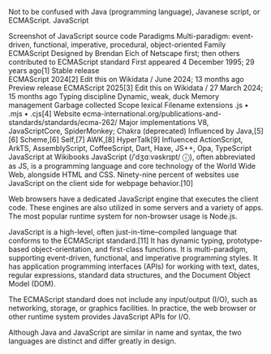 Not to be confused with Java (programming language), Javanese script, or ECMAScript.
JavaScript

Screenshot of JavaScript source code
Paradigms	Multi-paradigm: event-driven, functional, imperative, procedural, object-oriented
Family	ECMAScript
Designed by	Brendan Eich of Netscape first; then others contributed to ECMAScript standard
First appeared	4 December 1995; 29 years ago[1]
Stable release	
ECMAScript 2024[2] Edit this on Wikidata / June 2024; 13 months ago
Preview release	
ECMAScript 2025[3] Edit this on Wikidata / 27 March 2024; 15 months ago
Typing discipline	Dynamic, weak, duck
Memory management	Garbage collected
Scope	lexical
Filename extensions	.js • .mjs • .cjs[4]
Website	ecma-international.org/publications-and-standards/standards/ecma-262/
Major implementations
V8, JavaScriptCore, SpiderMonkey;
Chakra (deprecated)
Influenced by
Java,[5][6] Scheme,[6] Self,[7] AWK,[8] HyperTalk[9]
Influenced
ActionScript, ArkTS, AssemblyScript, CoffeeScript, Dart, Haxe, JS++, Opa, TypeScript
 JavaScript at Wikibooks
JavaScript (/ˈdʒɑːvəskrɪpt/ ⓘ), often abbreviated as JS, is a programming language and core technology of the World Wide Web, alongside HTML and CSS. Ninety-nine percent of websites use JavaScript on the client side for webpage behavior.[10]

Web browsers have a dedicated JavaScript engine that executes the client code. These engines are also utilized in some servers and a variety of apps. The most popular runtime system for non-browser usage is Node.js.

JavaScript is a high-level, often just-in-time–compiled language that conforms to the ECMAScript standard.[11] It has dynamic typing, prototype-based object-orientation, and first-class functions. It is multi-paradigm, supporting event-driven, functional, and imperative programming styles. It has application programming interfaces (APIs) for working with text, dates, regular expressions, standard data structures, and the Document Object Model (DOM).

The ECMAScript standard does not include any input/output (I/O), such as networking, storage, or graphics facilities. In practice, the web browser or other runtime system provides JavaScript APIs for I/O.

Although Java and JavaScript are similar in name and syntax, the two languages are distinct and differ greatly in design.